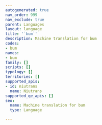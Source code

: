 ```yaml
---
autogenerated: true
nav_order: 999
nav_exclude: true
parent: Languages
layout: language
title: '`bum`'
description: Machine translation for bum
codes:
- bum
names:
- bum
family: []
scripts: []
typology: []
territories: []
supported_apis:
- id: niutrans
  name: Niutrans
supported_qe_apis: []
seo:
  name: Machine translation for bum
  type: Language

---
```



